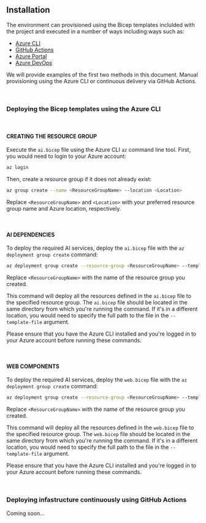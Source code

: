 ## Installation

The environment can provisioned using the Bicep templates inclulded with the project and executed in a number of ways including:ways such as:

- [Azure CLI](#azure-cli)
- [GitHub Actions](#github-actions)
- [Azure Portal](#azure-portal)
- [Azure DevOps](#azure-devops)

We will provide examples of the first two methods in this document. Manual provisioning using the Azure CLI or continuous delivery via GitHub Actions.

<br/>

### Deploying the Bicep templates using the Azure CLI

<br/>

#### CREATING THE RESOURCE GROUP

Execute the `ai.bicep` file using the Azure CLI `az` command line tool. First, you would need to login to your Azure account:

```bash
az login
```

Then, create a resource group if it does not already exist:

```bash
az group create --name <ResourceGroupName> --location <Location>
```

Replace `<ResourceGroupName>` and `<Location>` with your preferred resource group name and Azure location, respectively.

<br/>

#### AI DEPENDENCIES

To deploy the required AI services, deploy the `ai.bicep` file with the `az deployment group create` command:

```bash
az deployment group create --resource-group <ResourceGroupName> --template-file ai.bicep
```

Replace `<ResourceGroupName>` with the name of the resource group you created.

This command will deploy all the resources defined in the `ai.bicep` file to the specified resource group. The `ai.bicep` file should be located in the same directory from which you're running the command. If it's in a different location, you would need to specify the full path to the file in the `--template-file` argument.

Please ensure that you have the Azure CLI installed and you're logged in to your Azure account before running these commands.

<br/>

#### WEB COMPONENTS

To deploy the required AI services, deploy the `web.bicep` file with the `az deployment group create` command:

```bash
az deployment group create --resource-group <ResourceGroupName> --template-file web.bicep
```

Replace `<ResourceGroupName>` with the name of the resource group you created.

This command will deploy all the resources defined in the `web.bicep` file to the specified resource group. The `web.bicep` file should be located in the same directory from which you're running the command. If it's in a different location, you would need to specify the full path to the file in the `--template-file` argument.

Please ensure that you have the Azure CLI installed and you're logged in to your Azure account before running these commands.

<br/>

### Deploying infastructure continuously using GitHub Actions

Coming soon...    
